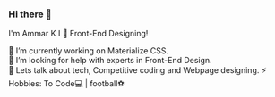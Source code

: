 ### Hi there 👋

<!--
**Ammarkb/Ammarkb** is a ✨ _special_ ✨ repository because its `README.md` (this file) appears on your GitHub profile.-->

I'm Ammar K
I 💓 Front-End Designing!

🔭 I’m currently working on Materialize CSS.                                                                                                  
🤔 I’m looking for help with experts in Front-End Design.                                                   
💬 Lets talk about tech, Competitive coding and Webpage designing.
⚡ Hobbies: To Code💻 | football⚽
